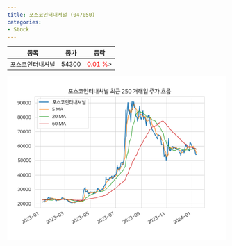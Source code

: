 ```yaml
---
title: 포스코인터내셔널 (047050)
categories:
- Stock
---
```


|종목|종가|등락|
|----|----|----|
|포스코인터내셔널|54300|<span style="color: red">0.01 %</span>>|

<!-- more -->

![047050](/assets/images/stock/047050.png)